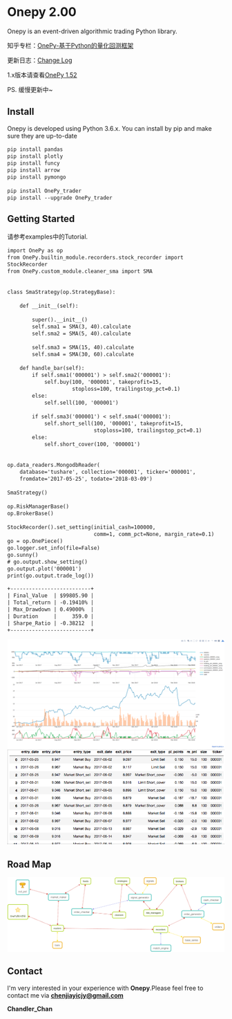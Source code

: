 Onepy 2.00
===========
Onepy is an event-driven algorithmic trading Python library.

知乎专栏：[OnePy-基于Python的量化回测框架](https://zhuanlan.zhihu.com/onepy)

更新日志：[Change Log](https://github.com/Chandlercjy/OnePy/blob/master/CHANGE_LOG.md)

1.x版本请查看[OnePy 1.52](https://github.com/Chandlercjy/OnePy/tree/master)

PS. 缓慢更新中~

Install
-------
Onepy is developed using Python 3.6.x. You can install by pip and make sure they are up-to-date
```{python}
pip install pandas
pip install plotly
pip install funcy
pip install arrow
pip install pymongo

pip install OnePy_trader
pip install --upgrade OnePy_trader
```

Getting Started
---------------
请参考examples中的Tutorial. 

```{python}
import OnePy as op
from OnePy.builtin_module.recorders.stock_recorder import StockRecorder
from OnePy.custom_module.cleaner_sma import SMA


class SmaStrategy(op.StrategyBase):

    def __init__(self):

        super().__init__()
        self.sma1 = SMA(3, 40).calculate
        self.sma2 = SMA(5, 40).calculate

        self.sma3 = SMA(15, 40).calculate
        self.sma4 = SMA(30, 60).calculate

    def handle_bar(self):
        if self.sma1('000001') > self.sma2('000001'):
            self.buy(100, '000001', takeprofit=15,
                     stoploss=100, trailingstop_pct=0.1)
        else:
            self.sell(100, '000001')

        if self.sma3('000001') < self.sma4('000001'):
            self.short_sell(100, '000001', takeprofit=15,
                            stoploss=100, trailingstop_pct=0.1)
        else:
            self.short_cover(100, '000001')


op.data_readers.MongodbReader(
    database='tushare', collection='000001', ticker='000001',
    fromdate='2017-05-25', todate='2018-03-09')

SmaStrategy()

op.RiskManagerBase()
op.BrokerBase()

StockRecorder().set_setting(initial_cash=100000,
                            comm=1, comm_pct=None, margin_rate=0.1)
go = op.OnePiece()
go.logger.set_info(file=False)
go.sunny()
# go.output.show_setting()
go.output.plot('000001')
print(go.output.trade_log())
```

```
+--------------------------+
| Final_Value  | $99805.90 |
| Total_return | -0.19410% |
| Max_Drawdown | 0.49000%  |
| Duration     |     359.0 |
| Sharpe_Ratio | -0.38212  |
+--------------------------+
```


![Plot](docs/readme_plot.png)
![Log](docs/readme_log.png)

Road Map
--------
![执行过程](docs/OnePy_执行过程.png)

Contact
-------
I'm very interested in your experience with **Onepy**.Please feel free to contact me via **chenjiayicjy@gmail.com**

**Chandler_Chan**

